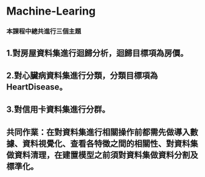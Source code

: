 # Machine-Learing
### 本課程中總共進行三個主題
## 1.對房屋資料集進行迴歸分析，迴歸目標項為房價。
## 2.對心臟病資料集進行分類，分類目標項為HeartDisease。
## 3.對信用卡資料集進行分群。
## 共同作業：在對資料集進行相關操作前都需先做導入數據、資料視覺化、查看各特徵之間的相關性、對資料集做資料清理，在建置模型之前須對資料集做資料分割及標準化。
